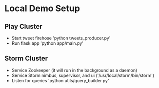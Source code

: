 # Local Demo Setup

## Play Cluster

* Start tweet firehose 'python tweets_producer.py'
* Run flask app 'python app/main.py'

## Storm Cluster

* Service Zookeeper (it will run in the background as a daemon)
* Service Storm nimbus, supervisor, and ui ('/usr/local/storm/bin/storm')
* Listen for queries 'python utils/query_builder.py'
